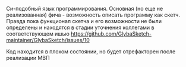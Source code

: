 Си-подобный язык программирования. Основная (но еще не реализованная) фича - возможность описать программу как скетч. Правда пока функционал скетча и его возможности не были определены и находятся в стадии уточнения коллегами в соответствующем ишью https://github.com/GlybaSketch-maintainer/GlybaSketch/issues/10 

Код находится в плохом состоянии, но будет отрефакторен после реализации МВП
